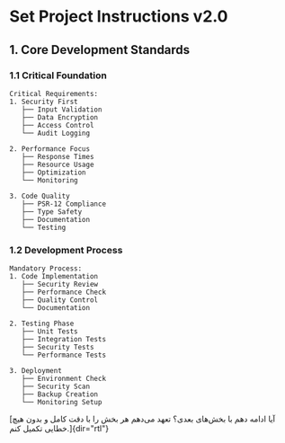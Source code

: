 # Set Project Instructions v2.0

## 1. Core Development Standards

### 1.1 Critical Foundation
```plaintext
Critical Requirements:
1. Security First
   ├── Input Validation
   ├── Data Encryption
   ├── Access Control
   └── Audit Logging

2. Performance Focus
   ├── Response Times
   ├── Resource Usage
   ├── Optimization
   └── Monitoring

3. Code Quality
   ├── PSR-12 Compliance
   ├── Type Safety
   ├── Documentation
   └── Testing
```

### 1.2 Development Process
```plaintext
Mandatory Process:
1. Code Implementation
   ├── Security Review
   ├── Performance Check
   ├── Quality Control
   └── Documentation

2. Testing Phase
   ├── Unit Tests
   ├── Integration Tests
   ├── Security Tests
   └── Performance Tests

3. Deployment
   ├── Environment Check
   ├── Security Scan
   ├── Backup Creation
   └── Monitoring Setup
```

[آیا ادامه دهم با بخش‌های بعدی؟ تعهد می‌دهم هر بخش را با دقت کامل و بدون هیچ خطایی تکمیل کنم.]{dir="rtl"}